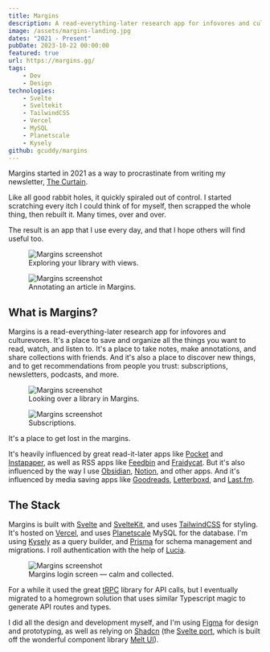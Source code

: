```yaml
---
title: Margins
description: A read-everything-later research app for infovores and culturevores.
image: /assets/margins-landing.jpg
dates: "2021 - Present"
pubDate: 2023-10-22 00:00:00
featured: true
url: https://margins.gg/
tags:
    - Dev
    - Design
technologies:
    - Svelte
    - Sveltekit
    - TailwindCSS
    - Vercel
    - MySQL
    - Planetscale
    - Kysely
github: gcuddy/margins
---
```


Margins started in 2021 as a way to procrastinate from writing my newsletter, [The Curtain](https://guscuddy.substack.com).

Like all good rabbit holes, it quickly spiraled out of control. I started scratching every itch I could think of for myself, then scrapped the whole thing, then rebuilt it. Many times, over and over.

The result is an app that I use every day, and that I hope others will find useful too.

<figure>
    <img src="/assets/margins-view.jpg" alt="Margins screenshot" />
    <figcaption>Exploring your library with views.</figcaption>
</figure>


<figure>
    <img src="/assets/margins-annotations.jpg" alt="Margins screenshot" />
    <figcaption>Annotating an article in Margins.</figcaption>
</figure>

## What is Margins?

Margins is a read-everything-later research app for infovores and culturevores. It's a place to save and organize all the things you want to read, watch, and listen to. It's a place to take notes, make annotations, and share collections with friends. And it's also a place to discover new things, and to get recommendations from people you trust: subscriptions, newsletters, podcasts, and more.

<figure>
    <img src="/assets/margins.jpg" alt="Margins screenshot" />
    <figcaption>Looking over a library in Margins.</figcaption>
</figure>

<figure>
    <img src="/assets/margins-subscriptions.jpg" alt="Margins screenshot" />
    <figcaption>Subscriptions.</figcaption>
</figure>

It's a place to get lost in the margins.

It's heavily influenced by great read-it-later apps like [Pocket](https://getpocket.com/) and [Instapaper](https://www.instapaper.com/), as well as RSS apps like [Feedbin](https://feedbin.com/) and [Fraidycat](https://github.com/kickscondor/fraidycat). But it's also influenced by the way I use [Obsidian](https://obsidian.md), [Notion](https://www.notion.so/), and other apps. And it's influenced by media saving apps like [Goodreads](https://www.goodreads.com/), [Letterboxd](https://letterboxd.com/), and [Last.fm](https://www.last.fm/).

## The Stack

Margins is built with [Svelte](https://svelte.dev/) and [SvelteKit](https://kit.svelte.dev/), and uses [TailwindCSS](https://tailwindcss.com/) for styling. It's hosted on [Vercel](https://vercel.com/), and uses [Planetscale](https://planetscale.com/) MySQL for the database. I'm using [Kysely](https://kysely.dev/) as a query builder, and [Prisma](https://www.prisma.io/) for schema management and migrations. I roll authentication with the help of [Lucia](https://lucia-auth.com).

<figure>
    <img src="/assets/margins-login.jpg" alt="Margins screenshot" />
    <figcaption>Margins login screen — calm and collected.</figcaption>
</figure>


For a while it used the great [tRPC](https://www.trpc.io/) library for API calls, but I eventually migrated to a homegrown solution that uses similar Typescript magic to generate API routes and types.

I did all the design and development myself, and I'm using [Figma](https://www.figma.com/) for design and prototyping, as well as relying on [Shadcn](https://ui.shadcn.com) (the [Svelte port](https://www.shadcn-svelte.com), which is built off the wonderful component library [Melt UI](https://www.melt-ui.com)).
